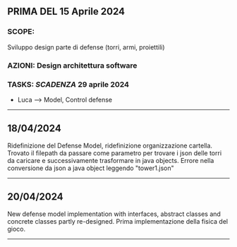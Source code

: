 ## PRIMA DEL 15 Aprile 2024
### SCOPE: 
Sviluppo design parte di defense (torri, armi, proiettili)
### AZIONI: Design architettura software
### TASKS:  _SCADENZA_ 29 aprile 2024
- Luca --> Model, Control defense

---------

## 18/04/2024
Ridefinizione del Defense Model, ridefinizione organizzazione cartella.
Trovato il filepath da passare come parametro per trovare i json delle torri da caricare e successivamente trasformare in java objects.
Errore nella conversione da json a java object leggendo "tower1.json"

---------

## 20/04/2024
New defense model implementation with interfaces, abstract classes and concrete classes partly re-designed.
Prima implementazione della fisica del gioco.

---------